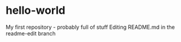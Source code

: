 # hello-world
My first repository - probably full of stuff
Editing README.md in the readme-edit branch
